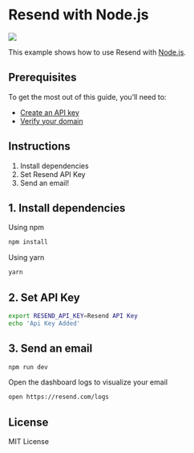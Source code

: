 # Resend with Node.js

[![](https://badgen.net/badge/Run%20with%20/VS%20Code/5B3ADF?icon=https://runme.dev/img/logo.svg)](https://runme.dev/api/runme?repository=git@github.com:resendlabs/resend-node-example.git)

This example shows how to use Resend with [Node.js](https://nodejs.org).

## Prerequisites

To get the most out of this guide, you’ll need to:

* [Create an API key](https://resend.com/api-keys)
* [Verify your domain](https://resend.com/domains)

## Instructions

1. Install dependencies
2. Set Resend API Key
3. Send an email!

## 1. Install dependencies

Using npm

```sh { name=install-npm }
npm install
```

Using yarn

```sh { name=install-yarn }
yarn
```

## 2. Set API Key

```sh { name=set-api-key interactive=false }
export RESEND_API_KEY=Resend API Key
echo 'Api Key Added'
```

## 3. Send an email

```sh { name=send-email }
npm run dev
```

Open the dashboard logs to visualize your email

```sh { name=open-dashboard background=false interactive=false }
open https://resend.com/logs
```

## License

MIT License